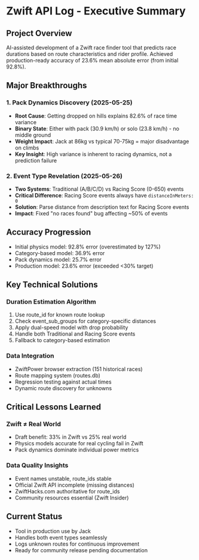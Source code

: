 # Zwift API Log - Executive Summary

## Project Overview
AI-assisted development of a Zwift race finder tool that predicts race durations based on route characteristics and rider profile. Achieved production-ready accuracy of 23.6% mean absolute error (from initial 92.8%).

## Major Breakthroughs

### 1. Pack Dynamics Discovery (2025-05-25)
- **Root Cause**: Getting dropped on hills explains 82.6% of race time variance
- **Binary State**: Either with pack (30.9 km/h) or solo (23.8 km/h) - no middle ground
- **Weight Impact**: Jack at 86kg vs typical 70-75kg = major disadvantage on climbs
- **Key Insight**: High variance is inherent to racing dynamics, not a prediction failure

### 2. Event Type Revelation (2025-05-26)
- **Two Systems**: Traditional (A/B/C/D) vs Racing Score (0-650) events
- **Critical Difference**: Racing Score events always have `distanceInMeters: 0`
- **Solution**: Parse distance from description text for Racing Score events
- **Impact**: Fixed "no races found" bug affecting ~50% of events

## Accuracy Progression
- Initial physics model: 92.8% error (overestimated by 127%)
- Category-based model: 36.9% error
- Pack dynamics model: 25.7% error
- Production model: 23.6% error (exceeded <30% target)

## Key Technical Solutions

### Duration Estimation Algorithm
1. Use route_id for known route lookup
2. Check event_sub_groups for category-specific distances
3. Apply dual-speed model with drop probability
4. Handle both Traditional and Racing Score events
5. Fallback to category-based estimation

### Data Integration
- ZwiftPower browser extraction (151 historical races)
- Route mapping system (routes.db)
- Regression testing against actual times
- Dynamic route discovery for unknowns

## Critical Lessons Learned

### Zwift ≠ Real World
- Draft benefit: 33% in Zwift vs 25% real world
- Physics models accurate for real cycling fail in Zwift
- Pack dynamics dominate individual power metrics

### Data Quality Insights
- Event names unstable, route_ids stable
- Official Zwift API incomplete (missing distances)
- ZwiftHacks.com authoritative for route_ids
- Community resources essential (Zwift Insider)

## Current Status
- Tool in production use by Jack
- Handles both event types seamlessly
- Logs unknown routes for continuous improvement
- Ready for community release pending documentation